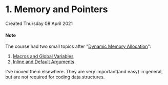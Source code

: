 # 1. Memory and Pointers
Created Thursday 08 April 2021

#### Note
The course had two small topics after "[Dynamic Memory Allocation](./1._Memory_and_Pointers/2._Dynamic_Memory_Allocation.md)":

1. [Macros and Global Variables](./7._C++_Continued/1._Macros_and_Global_Variables.md)
2. [Inline and Default Arguments](./7._C++_Continued/2._Inline_and_Default_Arguments.md)

I've moved them elsewhere. They are very important(and easy) in general, but are not required for coding data structures.

